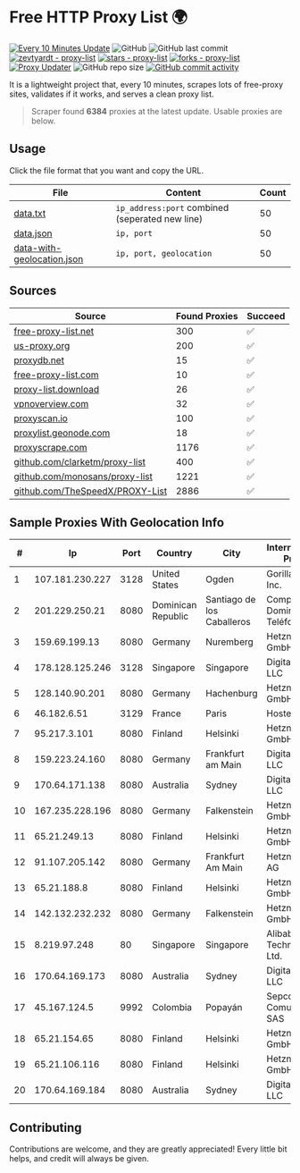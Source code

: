 
# Free HTTP Proxy List 🌍

[![Every 10 Minutes Update](https://github.com/mertguvencli/http-proxy-list/actions/workflows/main.yml/badge.svg?branch=main)](https://github.com/mertguvencli/http-proxy-list/actions/workflows/main.yml)
![GitHub](https://img.shields.io/github/license/mertguvencli/http-proxy-list)
![GitHub last commit](https://img.shields.io/github/last-commit/mertguvencli/http-proxy-list)
[![zevtyardt - proxy-list](https://img.shields.io/static/v1?label=zevtyardt&message=proxy-list&color=blue&logo=github)](https://github.com/zevtyardt/proxy-list "Go to GitHub repo")
[![stars - proxy-list](https://img.shields.io/github/stars/zevtyardt/proxy-list?style=social)](https://github.com/zevtyardt/proxy-list)
[![forks - proxy-list](https://img.shields.io/github/forks/zevtyardt/proxy-list?style=social)](https://github.com/zevtyardt/proxy-list)
[![Proxy Updater](https://github.com/zevtyardt/proxy-list/workflows/Proxy%20Updater/badge.svg)](https://github.com/zevtyardt/proxy-list/actions?query=workflow:"Proxy+Updater")
![GitHub repo size](https://img.shields.io/github/repo-size/zevtyardt/proxy-list)
[![GitHub commit activity](https://img.shields.io/github/commit-activity/m/zevtyardt/proxy-list?logo=commits)](https://github.com/zevtyardt/proxy-list/commits/main)

It is a lightweight project that, every 10 minutes, scrapes lots of free-proxy sites, validates if it works, and serves a clean proxy list.

> Scraper found **6384** proxies at the latest update. Usable proxies are below.

## Usage

Click the file format that you want and copy the URL.

|File|Content|Count|
|----|-------|-----|
|[data.txt](https://raw.githubusercontent.com/mertguvencli/http-proxy-list/main/proxy-list/data.txt)|`ip_address:port` combined (seperated new line)|50|
|[data.json](https://raw.githubusercontent.com/mertguvencli/http-proxy-list/main/proxy-list/data.json)|`ip, port`|50|
|[data-with-geolocation.json](https://raw.githubusercontent.com/mertguvencli/http-proxy-list/main/proxy-list/data-with-geolocation.json)|`ip, port, geolocation`|50|

## Sources

|Source|Found Proxies|Succeed|
|------|-------------|-------|
|[free-proxy-list.net](https://free-proxy-list.net)|300|✅|
|[us-proxy.org](https://www.us-proxy.org)|200|✅|
|[proxydb.net](http://proxydb.net)|15|✅|
|[free-proxy-list.com](https://free-proxy-list.com/?page=&port=&type%5B%5D=http&type%5B%5D=https&up_time=0&search=Search)|10|✅|
|[proxy-list.download](https://www.proxy-list.download/HTTP)|26|✅|
|[vpnoverview.com](https://vpnoverview.com/privacy/anonymous-browsing/free-proxy-servers)|32|✅|
|[proxyscan.io](https://www.proxyscan.io)|100|✅|
|[proxylist.geonode.com](https://proxylist.geonode.com/api/proxy-list?limit=300&page=1&sort_by=lastChecked&sort_type=desc&protocols=http,https)|18|✅|
|[proxyscrape.com](https://api.proxyscrape.com/v2/?request=displayproxies&protocol=http&timeout=10000&country=all&ssl=all&anonymity=all)|1176|✅|
|[github.com/clarketm/proxy-list](https://raw.githubusercontent.com/clarketm/proxy-list/master/proxy-list-raw.txt)|400|✅|
|[github.com/monosans/proxy-list](https://raw.githubusercontent.com/monosans/proxy-list/main/proxies/http.txt)|1221|✅|
|[github.com/TheSpeedX/PROXY-List](https://raw.githubusercontent.com/TheSpeedX/PROXY-List/master/http.txt)|2886|✅|


## Sample Proxies With Geolocation Info

|#|Ip|Port|Country|City|Internet Service Provider|
|-|--|----|-------|----|-------------------------|
|1|107.181.230.227|3128|United States|Ogden|GorillaServers, Inc.|
|2|201.229.250.21|8080|Dominican Republic|Santiago de los Caballeros|Compañía Dominicana de Teléfonos S. A.|
|3|159.69.199.13|8080|Germany|Nuremberg|Hetzner Online GmbH|
|4|178.128.125.246|3128|Singapore|Singapore|DigitalOcean, LLC|
|5|128.140.90.201|8080|Germany|Hachenburg|Hetzner Online GmbH|
|6|46.182.6.51|3129|France|Paris|Hosteur SAS|
|7|95.217.3.101|8080|Finland|Helsinki|Hetzner Online GmbH|
|8|159.223.24.160|8080|Germany|Frankfurt am Main|DigitalOcean, LLC|
|9|170.64.171.138|8080|Australia|Sydney|DigitalOcean, LLC|
|10|167.235.228.196|8080|Germany|Falkenstein|Hetzner Online GmbH|
|11|65.21.249.13|8080|Finland|Helsinki|Hetzner Online GmbH|
|12|91.107.205.142|8080|Germany|Frankfurt Am Main|Hetzner Online AG|
|13|65.21.188.8|8080|Finland|Helsinki|Hetzner Online GmbH|
|14|142.132.232.232|8080|Germany|Falkenstein|Hetzner Online GmbH|
|15|8.219.97.248|80|Singapore|Singapore|Alibaba (US) Technology Co., Ltd.|
|16|170.64.169.173|8080|Australia|Sydney|DigitalOcean, LLC|
|17|45.167.124.5|9992|Colombia|Popayán|Sepcom Comunicaciones SAS|
|18|65.21.154.65|8080|Finland|Helsinki|Hetzner Online GmbH|
|19|65.21.106.116|8080|Finland|Helsinki|Hetzner Online GmbH|
|20|170.64.169.184|8080|Australia|Sydney|DigitalOcean, LLC|



## Contributing

Contributions are welcome, and they are greatly appreciated! Every
little bit helps, and credit will always be given.


